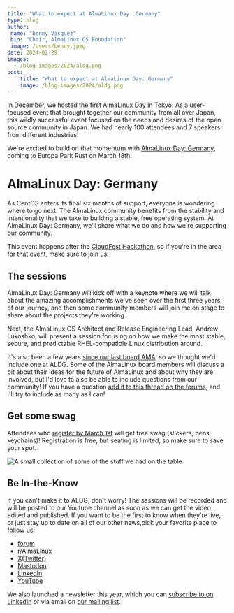 ```yaml
---
title: "What to expect at AlmaLinux Day: Germany"
type: blog
author: 
 name: "benny Vasquez"
 bio: "Chair, AlmaLinux OS Foundation"
 image: /users/benny.jpeg
date: 2024-02-29
images:
  - /blog-images/2024/aldg.png
post: 
    title: "What to expect at AlmaLinux Day: Germany"
    image: /blog-images/2024/aldg.png
---
```


In December, we hosted the first [AlmaLinux Day in Tokyo](/aldt-2023/). As a user-focused event that brought together our community from all over Japan, this wildly successful event focused on the needs and desires of the open source community in Japan. We had nearly 100 attendees and 7 speakers from different industries!

We're excited to build on that momentum with [AlmaLinux Day: Germany](/almalinux-day-germany-2024/), coming to Europa Park Rust on March 18th. 

# AlmaLinux Day: Germany 

As CentOS enters its final six months of support, everyone is wondering where to go next. The AlmaLinux community benefits from the stability and intentionality that we take to building a stable, free operating system. At AlmaLinux Day: Germany, we'll share what we do and how we're supporting our community.

This event happens after the [CloudFest Hackathon](https://hackathon.cloudfest.com/), so if you're in the area for that event, make sure to join us!

## The sessions

AlmaLinux Day: Germany will kick off with a keynote where we will talk about the amazing accomplishments we've seen over the first three years of our journey, and then some community members will join me on stage to share about the projects they're working.

Next, the AlmaLinux OS Architect and Release Engineering Lead, Andrew Lukoshko, will present a session focusing on how we make the most stable, secure, and predictable RHEL-compatible Linux distribution around.

It's also been a few years [since our last board AMA](https://www.youtube.com/watch?v=xS54wRKoUQk), so we thought we'd include one at ALDG. Some of the AlmaLinux board members will discuss a bit about their ideas for the future of AlmaLinux and about why they are involved, but I'd love to also be able to include questions from our community! If you have a question [add it to this thread on the forums](https://forums.almalinux.org/t/almalinux-day-germany-board-panel-questions/3658), and I'll try to include as many as I can!

## Get some swag

Attendees who [register by March 1st](https://eventyay.com/e/c9789850) will get free swag (stickers, pens, keychains)! Registration is free, but seating is limited, so make sure to save your spot.

![A small collection of some of the stuff we had on the table](/blog-images/2024/3A5EE67D-51F1-4CB9-9CEC-8336BE3A6C6A.jpg)

## Be In-the-Know

If you can't make it to ALDG, don't worry! The sessions will be recorded and will be posted to our Youtube channel as soon as we can get the video edited and published. If you want to be the first to know when they're live, or just stay up to date on all of our other news,pick your favorite place to follow us:

* [forum](https://forums.almalinux.org/)
* [r/AlmaLinux](https://www.reddit.com/r/AlmaLinux/)
* [X(Twitter)](https://twitter.com/AlmaLinux)
* [Mastodon](https://fosstodon.org/@almalinux/)
* [LinkedIn](https://www.linkedin.com/company/80320905/)
* [YouTube](https://www.youtube.com/channel/UCt9lpkqUPp1FUEi9uqVlPQA)

We also launched a newsletter this year, which you can [subscribe to on LinkedIn](https://www.linkedin.com/newsletters/almalinux-news-7123058222835376128/) or via email on [our mailing list](https://lists.almalinux.org/postorius/lists/newsletters.lists.almalinux.org/).